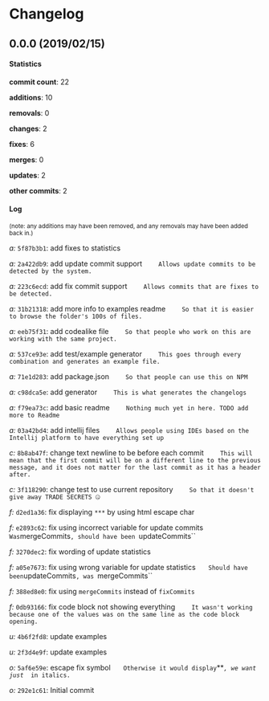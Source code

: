 # Changelog
## 0.0.0 (2019/02/15)
#### Statistics
**commit count**: 22

**additions**: 10

**removals**: 0

**changes**: 2

**fixes**: 6

**merges**: 0

**updates**: 2

**other commits**: 2

#### Log
<small>(note: any additions may have been removed, and any removals may have been added back in.)</small>

*a:* `5f87b3b1`: add fixes to statistics

*a:* `2a422db9`: add update commit support
`    Allows update commits to be detected by the system.`

*a:* `223c6ecd`: add fix commit support
`    Allows commits that are fixes to be detected.`

*a:* `31b21318`: add more info to examples readme
`    So that it is easier to browse the folder's 100s of files.`

*a:* `eeb75f31`: add codealike file
`    So that people who work on this are working with the same project.`

*a:* `537ce93e`: add test/example generator
`    This goes through every combination and generates an example file.`

*a:* `71e1d283`: add package.json
`    So that people can use this on NPM`

*a:* `c98dca5e`: add generator
`    This is what generates the changelogs`

*a:* `f79ea73c`: add basic readme
`    Nothing much yet in here. TODO add more to Readme`

*a:* `03a42bd4`: add intellij files
`    Allows people using IDEs based on the Intellij platform to have everything set up`

*c:* `8b8ab47f`: change text newline to be before each commit
`    This will mean that the first commit will be on a different line to the previous message, and it does not matter for the last commit as it has a header after.`

*c:* `3f118290`: change test to use current repository
`    So that it doesn't give away TRADE SECRETS 🤐`

*f:* `d2ed1a36`: fix displaying `***` by using html escape char

*f:* `e2893c62`: fix using incorrect variable for update commits
`    Was `mergeCommits`, should have been `updateCommits``

*f:* `3270dec2`: fix wording of update statistics

*f:* `a05e7673`: fix using wrong variable for update statistics
`    Should have been `updateCommits`, was `mergeCommits``

*f:* `388ed8e0`: fix using `mergeCommits` instead of `fixCommits`

*f:* `0db93166`: fix code block not showing everything
`    It wasn't working because one of the values was on the same line as the code block opening.`

*u:* `4b6f2fd8`: update examples

*u:* `2f3d4e9f`: update examples

*o:* `5af6e59e`: escape fix symbol
`    Otherwise it would display `***`, we want just `*` in italics.`

*o:* `292e1c61`: Initial commit
